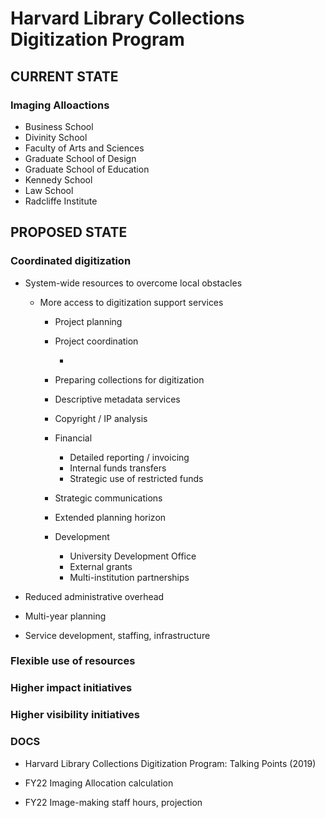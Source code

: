 # Harvard Library Collections Digitization Program

## CURRENT STATE

### Imaging Alloactions

- Business School
- Divinity School
- Faculty of Arts and Sciences
- Graduate School of Design
- Graduate School of Education
- Kennedy School
- Law School
- Radcliffe Institute

## PROPOSED STATE

### Coordinated digitization

- System-wide resources to overcome local obstacles

	- More access to digitization support services

		- Project planning
		- Project coordination

			- 

		- Preparing collections for digitization
		- Descriptive metadata services
		- Copyright / IP analysis
		- Financial 

			- Detailed reporting / invoicing
			- Internal funds transfers
			- Strategic use of restricted funds

		- Strategic communications
		- Extended planning horizon
		- Development

			- University Development Office
			- External grants
			- Multi-institution partnerships

- Reduced administrative overhead
- Multi-year planning
- Service development, staffing, infrastructure

### Flexible use of resources

### Higher impact initiatives

### Higher visibility initiatives

### DOCS

- Harvard Library Collections Digitization Program: Talking Points (2019)

- FY22 Imaging Allocation calculation

- FY22 Image-making staff hours, projection

